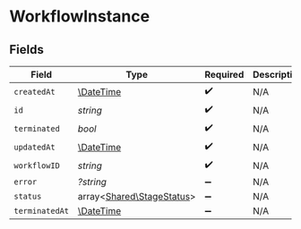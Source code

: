 # WorkflowInstance


## Fields

| Field                                                           | Type                                                            | Required                                                        | Description                                                     |
| --------------------------------------------------------------- | --------------------------------------------------------------- | --------------------------------------------------------------- | --------------------------------------------------------------- |
| `createdAt`                                                     | [\DateTime](https://www.php.net/manual/en/class.datetime.php)   | :heavy_check_mark:                                              | N/A                                                             |
| `id`                                                            | *string*                                                        | :heavy_check_mark:                                              | N/A                                                             |
| `terminated`                                                    | *bool*                                                          | :heavy_check_mark:                                              | N/A                                                             |
| `updatedAt`                                                     | [\DateTime](https://www.php.net/manual/en/class.datetime.php)   | :heavy_check_mark:                                              | N/A                                                             |
| `workflowID`                                                    | *string*                                                        | :heavy_check_mark:                                              | N/A                                                             |
| `error`                                                         | *?string*                                                       | :heavy_minus_sign:                                              | N/A                                                             |
| `status`                                                        | array<[Shared\StageStatus](../../Models/Shared/StageStatus.md)> | :heavy_minus_sign:                                              | N/A                                                             |
| `terminatedAt`                                                  | [\DateTime](https://www.php.net/manual/en/class.datetime.php)   | :heavy_minus_sign:                                              | N/A                                                             |